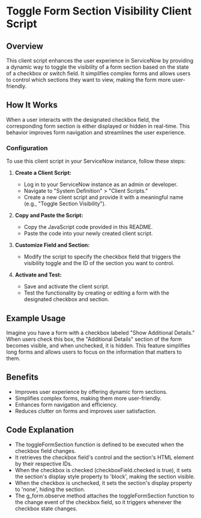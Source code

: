 
# Toggle Form Section Visibility Client Script

## Overview

This client script enhances the user experience in ServiceNow by providing a dynamic way to toggle the visibility of a form section based on the state of a checkbox or switch field. It simplifies complex forms and allows users to control which sections they want to view, making the form more user-friendly.

## How It Works

When a user interacts with the designated checkbox field, the corresponding form section is either displayed or hidden in real-time. This behavior improves form navigation and streamlines the user experience.

### Configuration

To use this client script in your ServiceNow instance, follow these steps:

1. **Create a Client Script:**

   - Log in to your ServiceNow instance as an admin or developer.
   - Navigate to "System Definition" > "Client Scripts."
   - Create a new client script and provide it with a meaningful name (e.g., "Toggle Section Visibility").

2. **Copy and Paste the Script:**

   - Copy the JavaScript code provided in this README.
   - Paste the code into your newly created client script.

3. **Customize Field and Section:**

   - Modify the script to specify the checkbox field that triggers the visibility toggle and the ID of the section you want to control.

4. **Activate and Test:**

   - Save and activate the client script.
   - Test the functionality by creating or editing a form with the designated checkbox and section.

## Example Usage

Imagine you have a form with a checkbox labeled "Show Additional Details." When users check this box, the "Additional Details" section of the form becomes visible, and when unchecked, it is hidden. This feature simplifies long forms and allows users to focus on the information that matters to them.

## Benefits

- Improves user experience by offering dynamic form sections.
- Simplifies complex forms, making them more user-friendly.
- Enhances form navigation and efficiency.
- Reduces clutter on forms and improves user satisfaction.

## Code Explanation

- The toggleFormSection function is defined to be executed when the checkbox field changes.
- It retrieves the checkbox field's control and the section's HTML element by their respective IDs.
- When the checkbox is checked (checkboxField.checked is true), it sets the section's display style property to 'block', making the section visible.
- When the checkbox is unchecked, it sets the section's display property to 'none', hiding the section.
- The g_form.observe method attaches the toggleFormSection function to the change event of the checkbox field, so it triggers whenever the checkbox state changes.